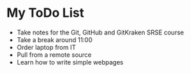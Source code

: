 # My ToDo List

+ Take notes for the Git, GitHub and GitKraken SRSE course
+ Take a break around 11:00
+ Order laptop from IT
+ Pull from a remote source
+ Learn how to write simple webpages